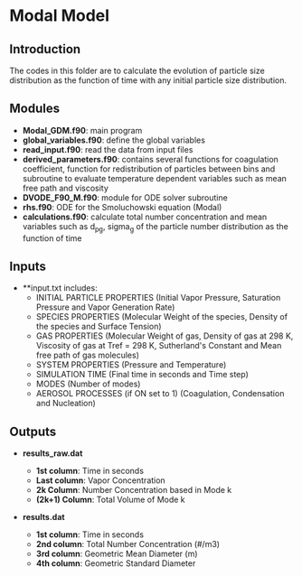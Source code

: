 # Modal Model

## Introduction
The codes in this folder are to calculate the evolution of particle size distribution as the function of time with any initial particle size distribution.

## Modules

- **Modal_GDM.f90**: main program
- **global\_variables.f90**: define the global variables
- **read\_input.f90**: read the data from input files
- **derived\_parameters.f90**: contains several functions for coagulation coefficient, function for redistribution of particles between bins and subroutine to evaluate temperature dependent variables such as mean free path and viscosity 
- **DVODE\_F90_M.f90**: module for ODE solver subroutine
- **rhs.f90**: ODE for the Smoluchowski equation (Modal)
- **calculations.f90**: calculate total number concentration and mean variables such as d<sub>pg</sub>, sigma<sub>g</sub> of the particle number distribution as the function of time

## Inputs

- **input.txt includes:
	- INITIAL PARTICLE PROPERTIES (Initial Vapor Pressure, Saturation Pressure and Vapor Generation Rate)
	- SPECIES PROPERTIES (Molecular Weight of the species, Density of the species and Surface Tension)
	- GAS PROPERTIES (Molecular Weight of gas, Density of gas at 298 K, Viscosity of gas at Tref = 298 K, Sutherland's Constant and Mean free path of gas molecules)
	- SYSTEM PROPERTIES (Pressure and Temperature)
	- SIMULATION TIME (Final time in seconds and Time step)
	- MODES (Number of modes)
	- AEROSOL PROCESSES (if ON set to 1) (Coagulation, Condensation and Nucleation)

## Outputs
- **results\_raw.dat**
	- **1st column**: Time in seconds
	- **Last column**: Vapor Concentration
	- **2k Column**: Number Concentration based in Mode k
	- **(2k+1) Column**: Total Volume of Mode k
	
- **results.dat**
	- **1st column**: Time in seconds
	- **2nd column**: Total Number Concentration (#/m3)
	- **3rd column**: Geometric Mean Diameter (m)
	- **4th column**: Geometric Standard Diameter